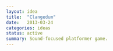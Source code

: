 ```yaml
---
layout: idea
title:  "Clangedum"
date:   2013-03-24
categories: ideas
status: active
summary: Sound-focused platformer game.
---
```

